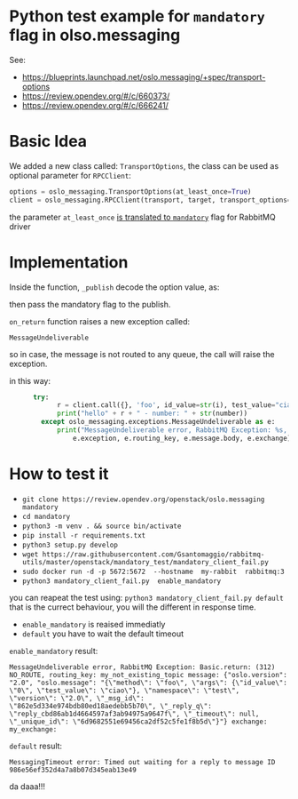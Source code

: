 Python test example for `mandatory` flag in olso.messaging 
===

See: 
* https://blueprints.launchpad.net/oslo.messaging/+spec/transport-options 
* https://review.opendev.org/#/c/660373/ 
* https://review.opendev.org/#/c/666241/



Basic Idea
===
We added a new class called: `TransportOptions`, the class can be used as optional parameter for `RPCClient`:
```python
options = oslo_messaging.TransportOptions(at_least_once=True)
client = oslo_messaging.RPCClient(transport, target, transport_options=options)
```

the parameter `at_least_once` [is translated to `mandatory`](https://github.com/openstack/oslo.messaging/blob/master/oslo_messaging/_drivers/impl_rabbit.py#L1154) flag for RabbitMQ driver



Implementation
===

Inside the function, `_publish` decode the option value, as:

then pass the mandatory flag to the publish.

`on_return` function raises a new exception called:

 `MessageUndeliverable` 

so in case, the message is not routed to any queue, the call will raise the exception.

in this way:

```python
      try:
            r = client.call({}, 'foo', id_value=str(i), test_value="ciao")
            print("hello" + r + " - number: " + str(number))
        except oslo_messaging.exceptions.MessageUndeliverable as e:
            print("MessageUndeliverable error, RabbitMQ Exception: %s, routing_key: %s message: %s exchange: %s:" % (
                e.exception, e.routing_key, e.message.body, e.exchange))
``` 


How to test it
===
* `git clone https://review.opendev.org/openstack/oslo.messaging mandatory`
* `cd mandatory`
* `python3 -m venv . && source bin/activate`
* `pip install -r requirements.txt`
* `python3 setup.py develop`
* `wget https://raw.githubusercontent.com/Gsantomaggio/rabbitmq-utils/master/openstack/mandatory_test/mandatory_client_fail.py`
* `sudo docker run -d -p 5672:5672  --hostname  my-rabbit  rabbitmq:3`
* `python3 mandatory_client_fail.py  enable_mandatory` 

you can reapeat the test using:
`python3 mandatory_client_fail.py default` that is the currect behaviour, you will the different in response time.


 * `enable_mandatory` is reaised immediatly
 * `default` you have to wait the default timeout 

`enable_mandatory` result:
```
MessageUndeliverable error, RabbitMQ Exception: Basic.return: (312) NO_ROUTE, routing_key: my_not_existing_topic message: {"oslo.version": "2.0", "oslo.message": "{\"method\": \"foo\", \"args\": {\"id_value\": \"0\", \"test_value\": \"ciao\"}, \"namespace\": \"test\", \"version\": \"2.0\", \"_msg_id\": \"862e5d334e974bdb80ed18aedebb5b70\", \"_reply_q\": \"reply_cbd86ab1d4664597af3ab94975a9647f\", \"_timeout\": null, \"_unique_id\": \"6d9682551e69456ca2df52c5fe1f8b5d\"}"} exchange: my_exchange:
```

`default` result:
```
MessagingTimeout error: Timed out waiting for a reply to message ID 986e56ef352d4a7a8b07d345eab13e49
```
da daaa!!!
